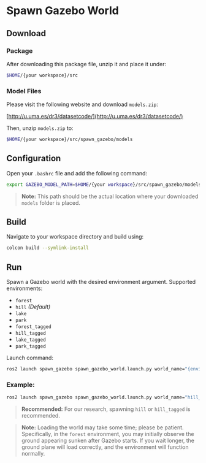 
# Spawn Gazebo World

## Download

### Package

After downloading this package file, unzip it and place it under:

```bash
$HOME/{your workspace}/src
```

### Model Files

Please visit the following website and download `models.zip`:

[http://u.uma.es/dr3/datasetcode/](http://u.uma.es/dr3/datasetcode/)

Then, unzip `models.zip` to:

```bash
$HOME/{your workspace}/src/spawn_gazebo/models
```

## Configuration

Open your `.bashrc` file and add the following command:

```bash
export GAZEBO_MODEL_PATH=$HOME/{your workspace}/src/spawn_gazebo/models:$GAZEBO_MODEL_PATH
```

> **Note:** This path should be the actual location where your downloaded `models` folder is placed.

## Build

Navigate to your workspace directory and build using:

```bash
colcon build --symlink-install
```

## Run

Spawn a Gazebo world with the desired environment argument. Supported environments:
- `forest`
- `hill` *(Default)*
- `lake`
- `park`
- `forest_tagged`
- `hill_tagged`
- `lake_tagged`
- `park_tagged`

Launch command:

```bash
ros2 launch spawn_gazebo spawn_gazebo_world.launch.py world_name="{environment name}"
```

### Example:

```bash
ros2 launch spawn_gazebo spawn_gazebo_world.launch.py world_name="hill_tagged"
```

> **Recommended:** For our research, spawning `hill` or `hill_tagged` is recommended.

> **Note:** Loading the world may take some time; please be patient. Specifically, in the `forest` environment, you may initially observe the ground appearing sunken after Gazebo starts. If you wait longer, the ground plane will load correctly, and the environment will function normally.
